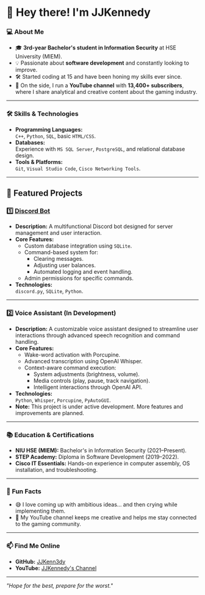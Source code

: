 # 👋 Hey there! I'm JJKennedy

### 💻 About Me
- 🎓 **3rd-year Bachelor's student in Information Security** at HSE University (MIEM).
- 💡 Passionate about **software development** and constantly looking to improve.
- 🛠️ Started coding at 15 and have been honing my skills ever since.
- 🎥 On the side, I run a **YouTube channel** with **13,400+ subscribers**, where I share analytical and creative content about the gaming industry.

---

### 🛠️ Skills & Technologies
- **Programming Languages:**  
  `C++`, `Python`, `SQL`, basic `HTML/CSS`.
- **Databases:**  
  Experience with `MS SQL Server`, `PostgreSQL`, and relational database design.
- **Tools & Platforms:**  
  `Git`, `Visual Studio Code`, `Cisco Networking Tools`.

---

## 🌟 Featured Projects

### 1️⃣ [Discord Bot](https://github.com/JJKenn3dy/discord-bot)
- **Description:** A multifunctional Discord bot designed for server management and user interaction.
- **Core Features:**
  - Custom database integration using `SQLite`.
  - Command-based system for:
    - Clearing messages.
    - Adjusting user balances.
    - Automated logging and event handling.
  - Admin permissions for specific commands.
- **Technologies:**  
  `discord.py`, `SQLite`, `Python`.  
---

### 2️⃣ Voice Assistant (In Development)
- **Description:** A customizable voice assistant designed to streamline user interactions through advanced speech recognition and command handling.
- **Core Features:**
  - Wake-word activation with Porcupine.
  - Advanced transcription using OpenAI Whisper.
  - Context-aware command execution:
    - System adjustments (brightness, volume).
    - Media controls (play, pause, track navigation).
    - Intelligent interactions through OpenAI API.
- **Technologies:**  
  `Python`, `Whisper`, `Porcupine`, `PyAutoGUI`.  
- **Note:** This project is under active development. More features and improvements are planned.

---

### 📚 Education & Certifications
- **NIU HSE (MIEM):** Bachelor's in Information Security (2021–Present).
- **STEP Academy:** Diploma in Software Development (2019–2022).
- **Cisco IT Essentials:** Hands-on experience in computer assembly, OS installation, and troubleshooting.

---

### 🌟 Fun Facts
- 😅 I love coming up with ambitious ideas... and then crying while implementing them.
- 🎥 My YouTube channel keeps me creative and helps me stay connected to the gaming community.

---

### 📫 Find Me Online
- **GitHub:** [JJKenn3dy](https://github.com/JJKenn3dy)  
- **YouTube:** [JJKennedy's Channel](https://www.youtube.com/@JJKennedy)  

---

*"Hope for the best, prepare for the worst."*
